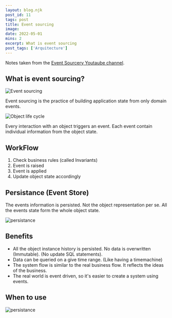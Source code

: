 ```yaml
---
layout: blog.njk
post_id: 11
tags: post
title: Event sourcing
image: 
date: 2022-05-01
mins: 2
excerpt: What is event sourcing
post_tags: ['Arquitecture']
---
```


Notes taken from the [Event Sourcery Youtaube channel](https://www.youtube.com/watch?v=FIQyJrxkS3M).

## What is event sourcing?

![Event sourcing](/assets/images/blog/11/event-sourcing.jpg)

Event sourcing is the practice of building application state from only domain events.

![Object life cycle](/assets/images/blog/11/object-life-cycle.jpg)

Every interaction with an object triggers an event. Each event contain individual information from the object state.

## WorkFlow

1. Check business rules (called Invariants)
2. Event is raised
3. Event is applied
4. Update object state accordingly

## Persistance (Event Store)

The events information is persisted. Not the object representation per se. All the events state form the whole object state.

![persistance](/assets/images/blog/11/event-persistance.jpg)

## Benefits

- All the object instance history is persisted. No data is overwritten (Immutable). (No update SQL statements).
- Data can be queried on a give time range. (Like having a timemachine)
- The system flow is similar to the real business flow. It reflects the ideas of the business.
- The real world is event driven, so it's easier to create a system using events.

## When to use

![persistance](/assets/images/blog/11/when-to-use.jpg)